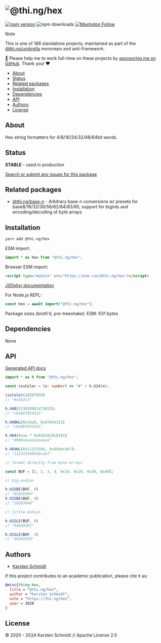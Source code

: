 <!-- This file is generated - DO NOT EDIT! -->
<!-- Please see: https://github.com/thi-ng/umbrella/blob/develop/CONTRIBUTING.md#changes-to-readme-files -->
# ![@thi.ng/hex](https://media.thi.ng/umbrella/banners-20230807/thing-hex.svg?acd0a87c)

[![npm version](https://img.shields.io/npm/v/@thi.ng/hex.svg)](https://www.npmjs.com/package/@thi.ng/hex)
![npm downloads](https://img.shields.io/npm/dm/@thi.ng/hex.svg)
[![Mastodon Follow](https://img.shields.io/mastodon/follow/109331703950160316?domain=https%3A%2F%2Fmastodon.thi.ng&style=social)](https://mastodon.thi.ng/@toxi)

> [!NOTE]
> This is one of 188 standalone projects, maintained as part
> of the [@thi.ng/umbrella](https://github.com/thi-ng/umbrella/) monorepo
> and anti-framework.
>
> 🚀 Please help me to work full-time on these projects by [sponsoring me on
> GitHub](https://github.com/sponsors/postspectacular). Thank you! ❤️

- [About](#about)
- [Status](#status)
- [Related packages](#related-packages)
- [Installation](#installation)
- [Dependencies](#dependencies)
- [API](#api)
- [Authors](#authors)
- [License](#license)

## About

Hex string formatters for 4/8/16/24/32/48/64bit words.

## Status

**STABLE** - used in production

[Search or submit any issues for this package](https://github.com/thi-ng/umbrella/issues?q=%5Bhex%5D+in%3Atitle)

## Related packages

- [@thi.ng/base-n](https://github.com/thi-ng/umbrella/tree/develop/packages/base-n) - Arbitrary base-n conversions w/ presets for base8/16/32/36/58/62/64/83/85, support for bigints and encoding/decoding of byte arrays

## Installation

```bash
yarn add @thi.ng/hex
```

ESM import:

```ts
import * as hex from "@thi.ng/hex";
```

Browser ESM import:

```html
<script type="module" src="https://esm.run/@thi.ng/hex"></script>
```

[JSDelivr documentation](https://www.jsdelivr.com/)

For Node.js REPL:

```js
const hex = await import("@thi.ng/hex");
```

Package sizes (brotli'd, pre-treeshake): ESM: 631 bytes

## Dependencies

None

## API

[Generated API docs](https://docs.thi.ng/umbrella/hex/)

```ts
import * as h from "@thi.ng/hex";

const cssColor = (x: number) => "#" + h.U24(x);

cssColor(10597059)
// "#a1b2c3"

h.U48(223928981472033);
// "cba987654321"

h.U48HL(0xcba9, 0x87654321)
// "cba987654321"

h.U64(0xaa * 0x010101010101)
// "0000aaaaaaaaaaaa"

h.U64HL(0x11223344, 0x89abcdef);
// "1122334489abcdef"

// format directly from byte arrays

const BUF = [1, 2, 3, 4, 0x10, 0x20, 0x30, 0x40];

// big-endian

h.U32BE(BUF, 0)
// "01020304"
h.U32BE(BUF, 4)
// "10203040"

// little-endian

h.U32LE(BUF, 0)
// "04030201"

h.U32LE(BUF, 4)
// "40302010"
```

## Authors

- [Karsten Schmidt](https://thi.ng)

If this project contributes to an academic publication, please cite it as:

```bibtex
@misc{thing-hex,
  title = "@thi.ng/hex",
  author = "Karsten Schmidt",
  note = "https://thi.ng/hex",
  year = 2020
}
```

## License

&copy; 2020 - 2024 Karsten Schmidt // Apache License 2.0
